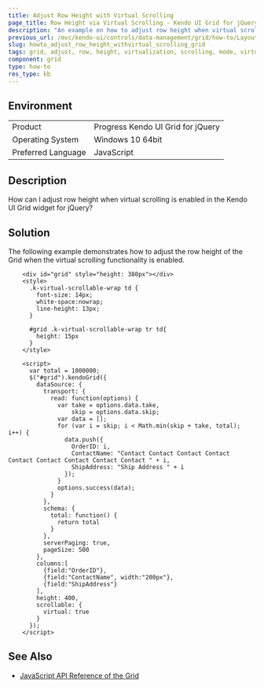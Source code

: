 ```yaml
---
title: Adjust Row Height with Virtual Scrolling
page_title: Row Height via Virtual Scrolling - Kendo UI Grid for jQuery
description: "An example on how to adjust row height when virtual scrolling is enabled in the Kendo UI Grid widget for jQuery."
previous_url: /mvc/kendo-ui/controls/data-management/grid/how-to/Layout/edit-row-height-with-virtual-scrolling, /controls/data-management/grid/how-to/Layout/edit-row-height-with-virtual-scrolling
slug: howto_adjust_row_height_withvirtual_scrolling_grid
tags: grid, adjust, row, height, virtualization, scrolling, mode, virtual
component: grid
type: how-to
res_type: kb
---
```


## Environment

<table>
 <tr>
  <td>Product</td>
  <td>Progress Kendo UI Grid for jQuery</td>
 </tr>
 <tr>
  <td>Operating System</td>
  <td>Windows 10 64bit</td>
 </tr>
 <tr>
  <td>Preferred Language</td>
  <td>JavaScript</td>
 </tr>
</table>

## Description

How can I adjust row height when virtual scrolling is enabled in the Kendo UI Grid widget for jQuery?

## Solution

The following example demonstrates how to adjust the row height of the Grid when the virtual scrolling functionality is enabled.

```dojo
    <div id="grid" style="height: 380px"></div>
    <style>
      .k-virtual-scrollable-wrap td {
        font-size: 14px;        
        white-space:nowrap;
        line-height: 13px;
      }

      #grid .k-virtual-scrollable-wrap tr td{
        height: 15px
      }
    </style>

    <script>
      var total = 1000000;
      $("#grid").kendoGrid({
        dataSource: {
          transport: {
            read: function(options) {
              var take = options.data.take,
                  skip = options.data.skip;
              var data = [];
              for (var i = skip; i < Math.min(skip + take, total); i++) {
                data.push({
                  OrderID: i,
                  ContactName: "Contact Contact Contact Contact Contact Contact Contact Contact Contact " + i,
                  ShipAddress: "Ship Address " + i
                });
              }
              options.success(data);
            }
          },
          schema: {
            total: function() {
              return total
            }
          },
          serverPaging: true,
          pageSize: 500
        },
        columns:[
          {field:"OrderID"},
          {field:"ContactName", width:"200px"},
          {field:"ShipAddress"}
        ],
        height: 400,
        scrollable: {
          virtual: true
        }
      });
    </script>
```

## See Also

* [JavaScript API Reference of the Grid](/api/javascript/ui/grid)
